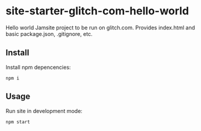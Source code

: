 # site-starter-glitch-com-hello-world

Hello world Jamsite project to be run on glitch.com. Provides index.html and basic package.json, .gitignore, etc.

## Install

Install npm depencencies:

`npm i`

## Usage

Run site in development mode:

`npm start`
